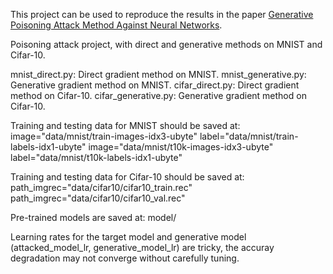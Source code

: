 This project can be used to reproduce the results in the paper [Generative Poisoning Attack Method Against Neural Networks](https://arxiv.org/pdf/1703.01340.pdf).

Poisoning attack project, with direct and generative methods on MNIST and Cifar-10.

mnist_direct.py: Direct gradient method on MNIST.
mnist_generative.py: Generative gradient method on MNIST.
cifar_direct.py: Direct gradient method on Cifar-10.
cifar_generative.py: Generative gradient method on Cifar-10.

Training and testing data for MNIST should be saved at:
image="data/mnist/train-images-idx3-ubyte"
label="data/mnist/train-labels-idx1-ubyte"
image="data/mnist/t10k-images-idx3-ubyte"
label="data/mnist/t10k-labels-idx1-ubyte"

Training and testing data for Cifar-10 should be saved at:
path_imgrec="data/cifar10/cifar10_train.rec"
path_imgrec="data/cifar10/cifar10_val.rec"

Pre-trained models are saved at: model/

Learning rates for the target model and generative model (attacked_model_lr, generative_model_lr) are tricky, the accuray degradation may not converge without carefully tuning.
